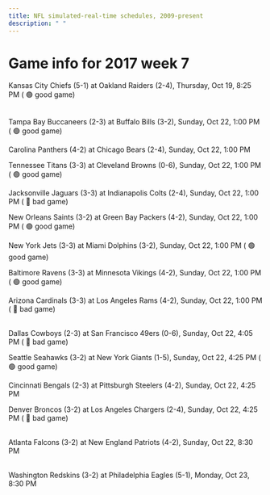```yaml
---
title: NFL simulated-real-time schedules, 2009-present
description: " "
---
```


# Game info for 2017 week 7

Kansas City Chiefs (5-1) at Oakland Raiders (2-4), Thursday, Oct 19, 8:25 PM (	:green_circle: good game)

<br/>Tampa Bay Buccaneers (2-3) at Buffalo Bills (3-2), Sunday, Oct 22, 1:00 PM (	:green_circle: good game)

Carolina Panthers (4-2) at Chicago Bears (2-4), Sunday, Oct 22, 1:00 PM

Tennessee Titans (3-3) at Cleveland Browns (0-6), Sunday, Oct 22, 1:00 PM (	:green_circle: good game)

Jacksonville Jaguars (3-3) at Indianapolis Colts (2-4), Sunday, Oct 22, 1:00 PM (	:red_circle: bad game)

New Orleans Saints (3-2) at Green Bay Packers (4-2), Sunday, Oct 22, 1:00 PM (	:green_circle: good game)

New York Jets (3-3) at Miami Dolphins (3-2), Sunday, Oct 22, 1:00 PM (	:green_circle: good game)

Baltimore Ravens (3-3) at Minnesota Vikings (4-2), Sunday, Oct 22, 1:00 PM (	:green_circle: good game)

Arizona Cardinals (3-3) at Los Angeles Rams (4-2), Sunday, Oct 22, 1:00 PM (	:red_circle: bad game)

<br/>Dallas Cowboys (2-3) at San Francisco 49ers (0-6), Sunday, Oct 22, 4:05 PM (	:red_circle: bad game)

Seattle Seahawks (3-2) at New York Giants (1-5), Sunday, Oct 22, 4:25 PM (	:green_circle: good game)

Cincinnati Bengals (2-3) at Pittsburgh Steelers (4-2), Sunday, Oct 22, 4:25 PM

Denver Broncos (3-2) at Los Angeles Chargers (2-4), Sunday, Oct 22, 4:25 PM (	:red_circle: bad game)

<br/>Atlanta Falcons (3-2) at New England Patriots (4-2), Sunday, Oct 22, 8:30 PM

<br/>Washington Redskins (3-2) at Philadelphia Eagles (5-1), Monday, Oct 23, 8:30 PM

